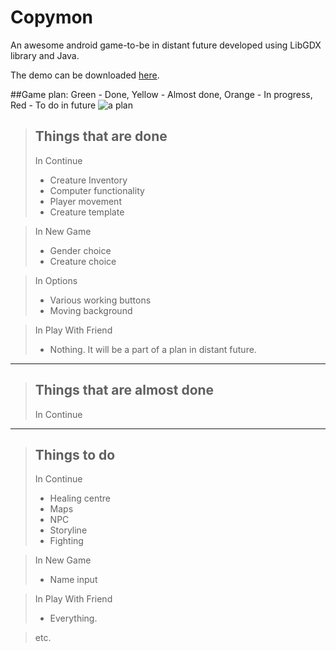 # Copymon
An awesome android game-to-be in distant future developed using LibGDX library and Java.

The demo can be downloaded [here](https://drive.google.com/file/d/0B65kpqnvXRSiQkdtSkMzbWZUUFU/view?usp=sharing).

##Game plan:
Green - Done, Yellow - Almost done, Orange - In progress, Red - To do in future
![a plan](http://s4.postimg.org/xikr6dwul/copyyy_New_Page_2.png)



> Things that are done
> --------------------  
> In Continue
> * Creature Inventory
> * Computer functionality
> * Player movement
> * Creature template

> In New Game
> * Gender choice
> * Creature choice

> In Options
> * Various working buttons
> * Moving background

> In Play With Friend
> * Nothing. It will be a part of a plan in distant future.
 
 ----------
 
> Things that are almost done
> --------------------  
> In Continue
 
 ----------

> Things to do
> --------------------  
> In Continue
> * Healing centre
> * Maps
> * NPC
> * Storyline
> * Fighting

> In New Game
> * Name input

> In Play With Friend
> * Everything.

> etc.
